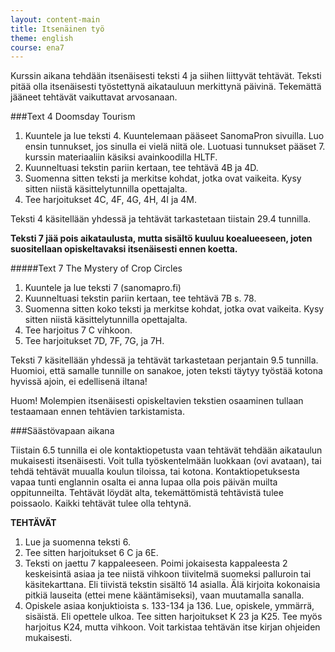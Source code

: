 ```yaml
---
layout: content-main
title: Itsenäinen työ
theme: english
course: ena7
---
```


Kurssin aikana tehdään itsenäisesti teksti 4 ja siihen liittyvät tehtävät. Teksti pitää olla itsenäisesti
työstettynä aikatauluun merkittynä päivinä. Tekemättä jääneet tehtävät vaikuttavat arvosanaan.

###Text 4 Doomsday Tourism

1. Kuuntele ja lue teksti 4. Kuuntelemaan pääseet SanomaPron sivuilla. Luo ensin tunnukset, jos sinulla ei vielä niitä
ole. Luotuasi tunnukset pääset 7. kurssin materiaaliin käsiksi avainkoodilla HLTF.
2. Kuunneltuasi tekstin pariin kertaan, tee tehtävä 4B ja 4D.
3. Suomenna sitten teksti ja merkitse kohdat, jotka ovat vaikeita. Kysy sitten niistä käsittelytunnilla opettajalta.
4. Tee harjoitukset 4C, 4F, 4G, 4H, 4I ja 4M.

Teksti 4 käsitellään yhdessä ja tehtävät tarkastetaan tiistain 29.4 tunnilla.

**Teksti 7 jää pois aikataulusta, mutta sisältö kuuluu koealueeseen, joten suositellaan opiskeltavaksi itsenäisesti
ennen koetta.**

#####Text 7 The Mystery of Crop Circles

1. Kuuntele ja lue teksti 7 (sanomapro.fi)
2. Kuunneltuasi tekstin pariin kertaan, tee tehtävä 7B s. 78.
3. Suomenna sitten koko teksti ja merkitse kohdat, jotka ovat vaikeita. Kysy sitten niistä käsittelytunnilla
opettajalta.
4. Tee harjoitus 7 C vihkoon.
5. Tee harjoitukset 7D, 7F, 7G, ja 7H.

Teksti 7 käsitellään yhdessä ja tehtävät tarkastetaan perjantain 9.5 tunnilla. Huomioi, että samalle tunnille on
sanakoe, joten teksti täytyy työstää kotona hyvissä ajoin, ei edellisenä iltana!

Huom! Molempien itsenäisesti opiskeltavien tekstien osaaminen tullaan testaamaan ennen tehtävien tarkistamista.

###Säästövapaan aikana

Tiistain 6.5 tunnilla ei ole kontaktiopetusta vaan tehtävät tehdään aikataulun mukaisesti itsenäisesti. Voit tulla
työskentelmään luokkaan (ovi avataan), tai tehdä tehtävät muualla koulun tiloissa, tai kotona. Kontaktiopetuksesta vapaa
tunti englannin osalta ei anna lupaa olla pois päivän muilta oppitunneilta. Tehtävät löydät alta, tekemättömistä
tehtävistä tulee poissaolo. Kaikki tehtävät tulee olla tehtynä.

**TEHTÄVÄT**

1. Lue ja suomenna teksti 6.
2. Tee sitten harjoitukset 6 C ja 6E.
3. Teksti on jaettu 7 kappaleeseen. Poimi jokaisesta kappaleesta 2 keskeisintä asiaa ja tee niistä vihkoon tiivitelmä
suomeksi palluroin tai käsitekarttana. Eli tiivistä tekstin sisältö 14 asialla. Älä kirjoita kokonaisia pitkiä lauseita
(ettei mene kääntämiseksi), vaan muutamalla sanalla.
4. Opiskele asiaa konjuktioista s. 133-134 ja 136. Lue, opiskele, ymmärrä, sisäistä. Eli opettele ulkoa. Tee sitten
harjoitukset K 23 ja K25. Tee myös harjoitus K24, mutta vihkoon. Voit tarkistaa tehtävän itse kirjan ohjeiden mukaisesti.

